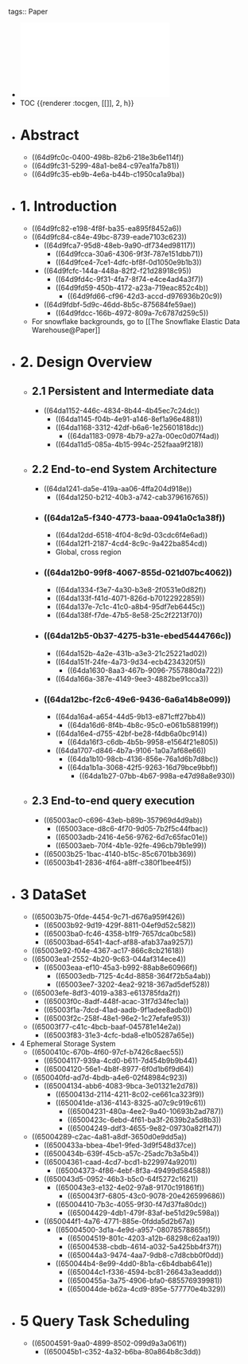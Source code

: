 tags:: Paper

- ![Building An Elastic Query Engine  on Disaggregated Storage.pdf](../assets/Building_An_Elastic_Query_Engine_on_Disaggregated_Storage_1692007378670_0.pdf)
- TOC {{renderer :tocgen, [[]], 2, h}}
- # Abstract
	- ((64d9fc0c-0400-498b-82b6-218e3b6e114f))
	- ((64d9fc31-5299-48a1-be84-c97ea1fa7b81))
	- ((64d9fc35-eb9b-4e6a-b44b-c1950ca1a9ba))
- # 1. Introduction
	- ((64d9fc82-e198-4f8f-ba35-ea895f8452a6))
	- ((64d9fc84-c84e-49bc-8739-eade7103c623))
		- ((64d9fca7-95d8-48eb-9a90-df734ed98117))
			- ((64d9fcca-30a6-4306-9f3f-787e151dbb71))
			- ((64d9fce4-7ce1-4dfc-bf8f-0d1050e9b1b3))
		- ((64d9fcfc-144a-448a-82f2-f21d28918c95))
			- ((64d9fd4c-9f31-4fa7-8f74-e4ce4ad4a3f7))
			- ((64d9fd59-450b-4172-a23a-719eac852c4b))
				- ((64d9fd66-cf96-42d3-accd-d976936b20c9))
		- ((64d9fdbf-5d9c-46dd-8b5c-875684fe59ae))
			- ((64d9fdcc-166b-4972-809a-7c6787d259c5))
	- For snowflake backgrounds, go to [[The Snowflake Elastic Data Warehouse@Paper]]
- # 2. Design Overview
	- ## 2.1 Persistent and Intermediate data
		- ((64da1152-446c-4834-8b44-4b45ec7c24dc))
			- ((64da1145-f04b-4e91-a146-8ef1a96e4881))
			- ((64da1168-3312-42df-b6a6-1e25601818dc))
				- ((64da1183-0978-4b79-a27a-00ec0d07f4ad))
			- ((64da11d5-085a-4b15-994c-252faaa9f218))
	- ## 2.2 End-to-end System Architecture
		- ((64da1241-da5e-419a-aa06-4ffa204d918e))
			- ((64da1250-b212-40b3-a742-cab379616765))
		- ### ((64da12a5-f340-4773-baaa-0941a0c1a38f))
			- ((64da12dd-6518-4f04-8c9d-03cdc6f4e6ad))
			- ((64da12f1-2187-4cd4-8c9c-9a422ba854cd))
			- Global, cross region
		- ### ((64da12b0-99f8-4067-855d-021d07bc4062))
			- ((64da1334-f3e7-4a30-b3e8-2f0531e0d82f))
			- ((64da133f-f41d-4071-826d-b70122922859))
			- ((64da137e-7c1c-41c0-a8b4-95df7eb6445c))
			- ((64da138f-f7de-47b5-8e58-25c2f2213f70))
		- ### ((64da12b5-0b37-4275-b31e-ebed5444766c))
			- ((64da152b-4a2e-431b-a3e3-21c25221ad02))
			- ((64da151f-24fe-4a73-9d34-ecb4234320f5))
				- ((64da1630-8aa3-467b-9096-7557880da722))
			- ((64da166a-387e-4149-9ee3-4882be91cca3))
		- ### ((64da12bc-f2c6-49e6-9436-6a6a14b8e099))
			- ((64da16a4-a654-44d5-9b13-e871cff27bb4))
				- ((64da16d6-8f4b-4b8c-95c0-e061b588199f))
			- ((64da16e4-d755-42bf-be28-f4db6a0bc914))
				- ((64da16f3-c6db-4b5b-9958-e1564f21e805))
			- ((64da1707-d846-4b7a-9106-1a0a7af68e66))
				- ((64da1b10-98cb-4136-856e-76a1d6b7d8bc))
				- ((64da1b1a-3068-42f5-9263-16d79bce9bbf))
					- ((64da1b27-07bb-4b67-998a-e47d98a8e930))
	- ## 2.3 End-to-end query execution
		- ((65003ac0-c696-43eb-b89b-357969d4d9ab))
			- ((65003ace-d8c6-4f70-9d05-7b2f5c44fbac))
			- ((65003adb-2416-4e56-9762-6d7c65fac01e))
			- ((65003aeb-70f4-4b1e-92fe-496cb79b1e99))
		- ((65003b25-1bac-4140-b15c-85c6701bb369))
		- ((65003b41-2836-4f64-a8ff-c380f1bee4f5))
- # 3 DataSet
	- ((65003b75-0fde-4454-9c71-d676a959f426))
		- ((65003b92-9d19-429f-8811-04ef9d52c582))
		- ((65003ba0-fc46-4358-b1f9-7657dca0bc58))
		- ((65003bad-6541-4acf-af88-afab37aa9257))
	- ((65003e92-f04e-4367-ac17-866c8cb21618))
	- ((65003ea1-2552-4b20-9c63-044af314ece4))
		- ((65003eaa-ef10-45a3-b992-88ab8e60966f))
			- ((65003edb-7125-4c4d-8858-364f72b5a4ab))
			- ((65003ee7-3202-4ea2-9218-367ad5def528))
	- ((65003efe-8df3-4019-a383-e613785fda2f))
		- ((65003f0c-8adf-448f-acac-31f7d34fec1a))
		- ((65003f1a-7dcd-41ad-aadb-9f1adee8adb0))
		- ((65003f2c-258f-48e1-96e2-1c27efafe953))
	- ((65003f77-c41c-4bcb-baaf-045781e14e2a))
		- ((65003f83-31e3-4cfc-bda8-e1b05287a65e))
- 4 Ephemeral Storage System
	- ((6500410c-670b-4f60-97cf-b7426c8aec55))
		- ((65004117-939a-4cd0-b611-7d454b9b9b44))
		- ((65004120-56e1-4b8f-8977-6f0d1b6f9d64))
	- ((650040fd-ad7d-4bdb-a4e6-02f48984c923))
		- ((65004134-abb6-4083-9bca-3e01321e2d78))
			- ((6500413d-2114-4211-8c02-ce661ca323f9))
			- ((650041de-a136-4143-8325-a07c9c919c61))
				- ((65004231-480a-4ee2-9a40-10693b2ad787))
				- ((6500423c-6ebd-4f61-ba3f-2639b2a5d8b3))
				- ((65004249-ddf3-4655-9e82-09730a82f147))
	- ((65004289-c2ac-4a81-a8df-3650d0e9dd5a))
		- ((6500433a-bbea-4be1-9fed-3d9f548d37ce))
		- ((6500434b-639f-45cb-a57c-25adc7b3a5b4))
		- ((65004361-caad-4cd7-bcd1-b229974a9201))
			- ((65004373-4f86-4ebf-8f3a-49499d584588))
		- ((650043d5-0952-46b3-b5c0-64f5272c1621))
			- ((650043e3-e132-4e02-97a8-9170c191861f))
				- ((650043f7-6805-43c0-9078-20e426599686))
			- ((65004410-7b3c-4055-9f30-f47d37fa80dc))
				- ((65004429-4db1-479f-83af-be51d29c598a))
		- ((650044f1-4a76-4771-885e-0fdda5d2b67a))
			- ((65004500-3d1a-4e9d-a957-08078578865f))
				- ((65004519-801c-4203-a12b-68298c62aa19))
				- ((65004538-cbdb-4614-a032-5a425bb4f37f))
				- ((650044a3-9474-4aa7-9db8-c7d8cbb0f0dd))
			- ((650044b4-8e99-4dd0-8b1a-c6b4dbab641e))
				- ((650044c1-f336-4594-bc81-26643a3eaddd))
				- ((6500455a-3a75-4906-bfa0-685576939981))
				- ((650044de-b62a-4cd9-895e-577770e4b329))
- # 5 Query Task Scheduling
	- ((65004591-9aa0-4899-8502-099d9a3a061f))
		- ((650045b1-c352-4a32-b6ba-80a864b8c3dd))